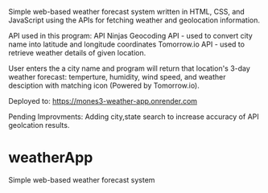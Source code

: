 
Simple web-based weather forecast system written in HTML, CSS, and JavaScript using the APIs for fetching weather and geolocation information.

API used in this program:
API Ninjas Geocoding API - used to convert city name into latitude and longitude coordinates
Tomorrow.io API - used to retrieve weather details of given location.

User enters the a city name and program will return that location's 3-day weather forecast: temperture, humidity, wind speed, and weather desciption with matching icon (Powered by Tomorrow.io).

Deployed to: https://mones3-weather-app.onrender.com

Pending Improvments: 
Adding city,state search to increase accuracy of API geolcation results.







# weatherApp
Simple web-based weather forecast system 

